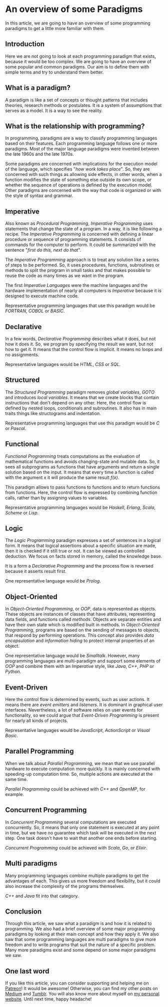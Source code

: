 # An overview of some Paradigms #

In this article, we are going to have an overview of some programming paradigms to get a little more familiar with them.

## Introduction ##

Here we are not going to look at each programming paradigm that exists, because it would be too complex. We are going to have an overview of some popular and common paradigms. Our aim is to define them with simple terms and try to understand them better.

## What is a paradigm? ##

A paradigm is like a set of concepts or thought patterns that includes theories, research methods or postulates. It is a system of assumptions that serves as a model. It is a way to see the reality.

## What is the relationship with programming? ##

In programming, paradigms are a way to classify programming languages based on their features. Each programming language follows one or more paradigms. Most of the major language paradigms were invented between the late 1960s and the late 1970s.

Some paradigms are concerned with implications for the execution model of the language, which specifies "_how work takes place_". So, they are concerned with such things as allowing side effects, in other words, when a function modifies the state of something else outside its own scope, or whether the sequence of operations is defined by the execution model. Other paradigms are concerned with the way that code is organized or with the style of syntax and grammar.

## Imperative ##

Also known as _Procedural Programming_, _Imperative Programming_ uses statements that change the state of a program. In a way, it is like following a recipe. The _Imperative Programming_ is concerned with defining a linear procedure or sequence of programming statements. It consists of commands for the computer to perform. It could be summarized with the sentence "_first do this, next do that_".

The _Imperative Programming_ approach is to treat any solution like a series of steps to be performed. So, it uses procedures, functions, subroutines or methods to split the program in small tasks and that makes possible to reuse the code as many times as we want in the program.

The first _Imperative Languages_ were the machine languages and the hardware implementation of nearly all computers is _Imperative_ because it is designed to execute machine code.

Representative programming languages that use this paradigm would be _FORTRAN_, _COBOL_ or _BASIC_.

## Declarative ##

In a few words, _Declarative Programming_ describes what it does, but not how it does it. So, we program by specifying the result we want, but not how to get it. It means that the control flow is implicit. It means no loops and no assignments.

Representative languages would be _HTML_, _CSS_ or _SQL_.

## Structured ##

The _Structured Programming_ paradigm removes _global variables_, _GOTO_ and introduces _local variables_. It means that we create blocks that contain instructions that don't depend on any other. Here, the control flow is defined by nested loops, conditionals and subroutines. It also has in main traits things like structograms and indentation.

Representative programming languages that use this paradigm would be _C_ or _Pascal_.

## Functional ##

_Functional Programming_ treats computations as the evaluation of mathematical functions and avoids changing-state and mutable data. So, it sees all subprograms as functions that have arguments and return a single solution based on the input. It means that every time a function is called with the argument _x_ it will produce the same result _f(x)_.

This paradigm allows to pass functions to functions and to return functions from functions. Here, the control flow is expressed by combining function calls, rather than by assigning values to variables.

Representative programming languages would be _Haskell_, _Erlang_, _Scala_, _Scheme_ or _Lisp_.

## Logic ##

The _Logic Programming_ paradigm expresses a set of sentences in a logical form. It means that logical assertions about a specific situation are made, then it is checked if it still true or not. It can be viewed as controlled deduction. We focus on facts stored in memory, called the knowledge base.

It is a form a _Declarative Programming_ and the process flow is reversed because it asserts result first.

One representative language would be _Prolog_.

## Object-Oriented ##

In _Object-Oriented Programming_, or _OOP_, data is represented as objects. These objects are instances of classes that have attributes, representing data fields, and functions called _methods_. Objects are separate entities and have their own state which is modified built in methods. In _Object-Oriented Programming_, programs are based on the sending of messages to objects, that respond by performing operations. This concept also provides _data encapsulation_ and _information hiding_ to protect internal properties of an object.

One representative language would be _Smalltalk_. However, many programming languages are multi-paradigm and support some elements of _OOP_ and combine them with an _Imperative_ style, like _Java_, _C++_, _PHP_ or _Python_.

## Event-Driven ##

Here the control flow is determined by events, such as user actions. It means there are _event emitters_ and _listeners_. It is dominant in graphical user interfaces. Nevertheless, a lot of software relies on user events for functionality, so we could argue that _Event-Driven Programming_ is present for nearly all kinds of projects.

Representative languages would be _JavaScript_, _ActionScript_ or _Visual Basic_.

## Parallel Programming ##

When we talk about _Parallel Programming_, we mean that we use parallel hardware to execute computation more quickly. It is mainly concerned with speeding-up computation time. So, multiple actions are executed at the same time.

_Parallel Programming_ could be achieved with _C++_ and _OpenMP_, for example.

## Concurrent Programming ##

In _Concurrent Programming_ several computations are executed concurrently. So, it means that only one statement is executed at any point in time, but we have no guarantee which task will be executed in the next step. One task doesn't have to wait that another one ends before starting.

_Concurrent Programming_ could be achieved with _Scala_, _Go_, or _Elixir_.

## Multi paradigms ##

Many programming languages combine multiple paradigms to get the advantages of each. This gives us more freedom and flexibility, but it could also increase the complexity of the programs themselves.

_C++_ and _Java_ fit into that category.

## Conclusion ##

Through this article, we saw what a paradigm is and how it is related to programming. We also had a brief overview of some major programming paradigms by looking at their main concept and how they apply it. We also saw that some programming languages are multi paradigms to give more freedom and to write programs that suit the nature of a specific problem. Many more paradigms exist and some depend on some major paradigms we saw.

## One last word ##

If you like this article, you can consider supporting and helping me on [Patreon](https://www.patreon.com/mlbors)! It would be awesome! Otherwise, you can find my other posts on [Medium](https://medium.com/@mlbors) and [Tumblr](https://mlbors.tumblr.com/). You will also know more about myself on [my personal website](https://www.mlbors.com). Until next time, happy headache!